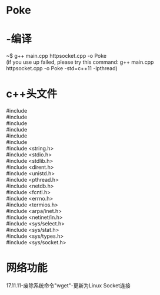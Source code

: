 # Poke

# -编译<br>
  ~$ g++ main.cpp httpsocket.cpp -o Poke <br>
  (if you use up failed, please try this command: g++ main.cpp httpsocket.cpp -o Poke -std=c++11 -lpthread)
  
# c++头文件<br>
#include <iostream><br>
#include <sstream><br>
#include <fstream><br>
#include <cassert><br>
#include <cstdio><br>
#include <string><br>
#include <string.h><br>
#include <stdio.h><br>
#include <stdlib.h><br>
#include <dirent.h><br>
#include <unistd.h><br>
#include <pthread.h><br>
#include <netdb.h><br>
#include <fcntl.h><br>
#include <errno.h><br>
#include <termios.h><br>
#include <arpa/inet.h><br>
#include <netinet/in.h><br>
#include <sys/select.h><br>
#include <sys/stat.h><br>
#include <sys/types.h><br>
#include <sys/socket.h><br>


# 网络功能<br>
  17.11.11-废除系统命令"wget"-更新为Linux Socket连接<br>
